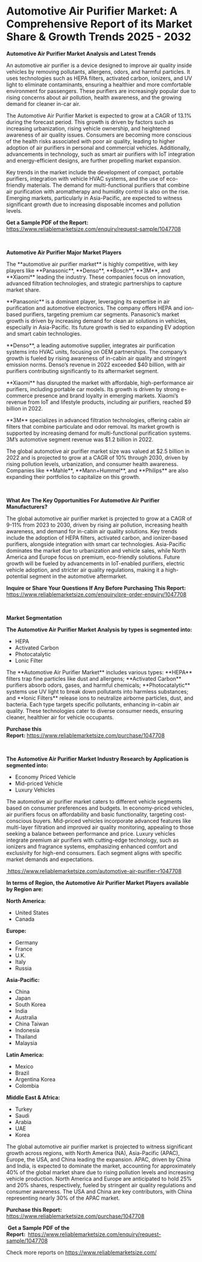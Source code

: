 <p><h1>Automotive Air Purifier Market: A Comprehensive Report of its Market Share & Growth Trends 2025 - 2032</h1></p><p><strong>Automotive Air Purifier Market Analysis and Latest Trends</strong></p>
<p><p>An automotive air purifier is a device designed to improve air quality inside vehicles by removing pollutants, allergens, odors, and harmful particles. It uses technologies such as HEPA filters, activated carbon, ionizers, and UV light to eliminate contaminants, ensuring a healthier and more comfortable environment for passengers. These purifiers are increasingly popular due to rising concerns about air pollution, health awareness, and the growing demand for cleaner in-car air.</p><p>The Automotive Air Purifier Market is expected to grow at a CAGR of 13.1% during the forecast period. This growth is driven by factors such as increasing urbanization, rising vehicle ownership, and heightened awareness of air quality issues. Consumers are becoming more conscious of the health risks associated with poor air quality, leading to higher adoption of air purifiers in personal and commercial vehicles. Additionally, advancements in technology, such as smart air purifiers with IoT integration and energy-efficient designs, are further propelling market expansion.</p><p>Key trends in the market include the development of compact, portable purifiers, integration with vehicle HVAC systems, and the use of eco-friendly materials. The demand for multi-functional purifiers that combine air purification with aromatherapy and humidity control is also on the rise. Emerging markets, particularly in Asia-Pacific, are expected to witness significant growth due to increasing disposable incomes and pollution levels.</p></p>
<p><strong>Get a Sample PDF of the Report:&nbsp;</strong> <a href="https://www.reliablemarketsize.com/enquiry/request-sample/1047708?utm_campaign=1903&utm_medium=2&utm_source=Github&utm_content=ia&utm_term=22012025&utm_id=automotive-air-purifier">https://www.reliablemarketsize.com/enquiry/request-sample/1047708</a></p>
<p>&nbsp;</p>
<p><strong>Automotive Air Purifier Major Market Players</strong></p>
<p><p>The **automotive air purifier market** is highly competitive, with key players like **Panasonic**, **Denso**, **Bosch**, **3M**, and **Xiaomi** leading the industry. These companies focus on innovation, advanced filtration technologies, and strategic partnerships to capture market share.</p><p>**Panasonic** is a dominant player, leveraging its expertise in air purification and automotive electronics. The company offers HEPA and ion-based purifiers, targeting premium car segments. Panasonic’s market growth is driven by increasing demand for clean air solutions in vehicles, especially in Asia-Pacific. Its future growth is tied to expanding EV adoption and smart cabin technologies.</p><p>**Denso**, a leading automotive supplier, integrates air purification systems into HVAC units, focusing on OEM partnerships. The company’s growth is fueled by rising awareness of in-cabin air quality and stringent emission norms. Denso’s revenue in 2022 exceeded $40 billion, with air purifiers contributing significantly to its aftermarket segment.</p><p>**Xiaomi** has disrupted the market with affordable, high-performance air purifiers, including portable car models. Its growth is driven by strong e-commerce presence and brand loyalty in emerging markets. Xiaomi’s revenue from IoT and lifestyle products, including air purifiers, reached $9 billion in 2022.</p><p>**3M** specializes in advanced filtration technologies, offering cabin air filters that combine particulate and odor removal. Its market growth is supported by increasing demand for multi-functional purification systems. 3M’s automotive segment revenue was $1.2 billion in 2022.</p><p>The global automotive air purifier market size was valued at $2.5 billion in 2022 and is projected to grow at a CAGR of 10% through 2030, driven by rising pollution levels, urbanization, and consumer health awareness. Companies like **Mahle**, **Mann+Hummel**, and **Philips** are also expanding their portfolios to capitalize on this growth.</p></p>
<p>&nbsp;</p>
<p><strong>What Are The Key Opportunities For Automotive Air Purifier Manufacturers?</strong></p>
<p><p>The global automotive air purifier market is projected to grow at a CAGR of 9-11% from 2023 to 2030, driven by rising air pollution, increasing health awareness, and demand for in-cabin air quality solutions. Key trends include the adoption of HEPA filters, activated carbon, and ionizer-based purifiers, alongside integration with smart car technologies. Asia-Pacific dominates the market due to urbanization and vehicle sales, while North America and Europe focus on premium, eco-friendly solutions. Future growth will be fueled by advancements in IoT-enabled purifiers, electric vehicle adoption, and stricter air quality regulations, making it a high-potential segment in the automotive aftermarket.</p></p>
<p><strong>Inquire or Share Your Questions If Any Before Purchasing This Report:</strong> <a href="https://www.reliablemarketsize.com/enquiry/pre-order-enquiry/1047708?utm_campaign=1903&utm_medium=2&utm_source=Github&utm_content=ia&utm_term=22012025&utm_id=automotive-air-purifier">https://www.reliablemarketsize.com/enquiry/pre-order-enquiry/1047708</a></p>
<p>&nbsp;</p>
<p><strong>Market Segmentation</strong></p>
<p><strong>The Automotive Air Purifier Market Analysis by types is segmented into:</strong></p>
<p><ul><li>HEPA</li><li>Activated Carbon</li><li>Photocatalytic</li><li>Lonic Filter</li></ul></p>
<p><p>The **Automotive Air Purifier Market** includes various types: **HEPA** filters trap fine particles like dust and allergens; **Activated Carbon** purifiers absorb odors, gases, and harmful chemicals; **Photocatalytic** systems use UV light to break down pollutants into harmless substances; and **Ionic Filters** release ions to neutralize airborne particles, dust, and bacteria. Each type targets specific pollutants, enhancing in-cabin air quality. These technologies cater to diverse consumer needs, ensuring cleaner, healthier air for vehicle occupants.</p></p>
<p><strong>Purchase this Report:&nbsp;</strong><a href="https://www.reliablemarketsize.com/purchase/1047708?utm_campaign=1903&utm_medium=2&utm_source=Github&utm_content=ia&utm_term=22012025&utm_id=automotive-air-purifier">https://www.reliablemarketsize.com/purchase/1047708</a></p>
<p>&nbsp;</p>
<p><strong>The Automotive Air Purifier Market Industry Research by Application is segmented into:</strong></p>
<p><ul><li>Economy Priced Vehicle</li><li>Mid-priced Vehicle</li><li>Luxury Vehicles</li></ul></p>
<p><p>The automotive air purifier market caters to different vehicle segments based on consumer preferences and budgets. In economy-priced vehicles, air purifiers focus on affordability and basic functionality, targeting cost-conscious buyers. Mid-priced vehicles incorporate advanced features like multi-layer filtration and improved air quality monitoring, appealing to those seeking a balance between performance and price. Luxury vehicles integrate premium air purifiers with cutting-edge technology, such as ionizers and fragrance systems, emphasizing enhanced comfort and exclusivity for high-end consumers. Each segment aligns with specific market demands and expectations.</p></p>
<p><a href="https://www.reliablemarketsize.com/automotive-air-purifier-r1047708?utm_campaign=1903&utm_medium=2&utm_source=Github&utm_content=ia&utm_term=22012025&utm_id=automotive-air-purifier">&nbsp;https://www.reliablemarketsize.com/automotive-air-purifier-r1047708</a></p>
<p><strong>In terms of Region, the Automotive Air Purifier Market Players available by Region are:</strong></p>
<p>
    <p> <strong> North America: </strong>
        <ul>
            <li>United States</li>
            <li>Canada</li>
        </ul>
        </p> 
    <p> <strong> Europe: </strong>
        <ul>
            <li>Germany</li>
            <li>France</li>
            <li>U.K.</li>
            <li>Italy</li>
            <li>Russia</li>
        </ul>
        </p> 
    <p> <strong> Asia-Pacific: </strong>
        <ul>
            <li>China</li>
            <li>Japan</li>
            <li>South Korea</li>
            <li>India</li>
            <li>Australia</li>
            <li>China Taiwan</li>
            <li>Indonesia</li>
            <li>Thailand</li>
            <li>Malaysia</li>
        </ul>
        </p> 
    <p> <strong> Latin America: </strong>
        <ul>
            <li>Mexico</li>
            <li>Brazil</li>
            <li>Argentina Korea</li>
            <li>Colombia</li>
        </ul>
        </p> 
    <p> <strong> Middle East & Africa: </strong>
        <ul>
            <li>Turkey</li>
            <li>Saudi</li>
            <li>Arabia</li>
            <li>UAE</li>
            <li>Korea</li>
        </ul>
    </p>
    </p>
<p><p>The global automotive air purifier market is projected to witness significant growth across regions, with North America (NA), Asia-Pacific (APAC), Europe, the USA, and China leading the expansion. APAC, driven by China and India, is expected to dominate the market, accounting for approximately 40% of the global market share due to rising pollution levels and increasing vehicle production. North America and Europe are anticipated to hold 25% and 20% shares, respectively, fueled by stringent air quality regulations and consumer awareness. The USA and China are key contributors, with China representing nearly 30% of the APAC market.</p></p>
<p><strong>Purchase this Report: </strong><a href="https://www.reliablemarketsize.com/purchase/1047708?utm_campaign=1903&utm_medium=2&utm_source=Github&utm_content=ia&utm_term=22012025&utm_id=automotive-air-purifier">https://www.reliablemarketsize.com/purchase/1047708</a></p>
<p>&nbsp;<strong>Get a Sample PDF of the Report:&nbsp;&nbsp;</strong><a href="https://www.reliablemarketsize.com/enquiry/request-sample/1047708?utm_campaign=1903&utm_medium=2&utm_source=Github&utm_content=ia&utm_term=22012025&utm_id=automotive-air-purifier">https://www.reliablemarketsize.com/enquiry/request-sample/1047708</a></p>
<p><strong></strong></p>
<p>Check more reports on <a href="https://www.reliablemarketsize.com/?utm_campaign=1903&utm_medium=2&utm_source=Github&utm_content=ia&utm_term=22012025&utm_id=automotive-air-purifier">https://www.reliablemarketsize.com/</a></p>